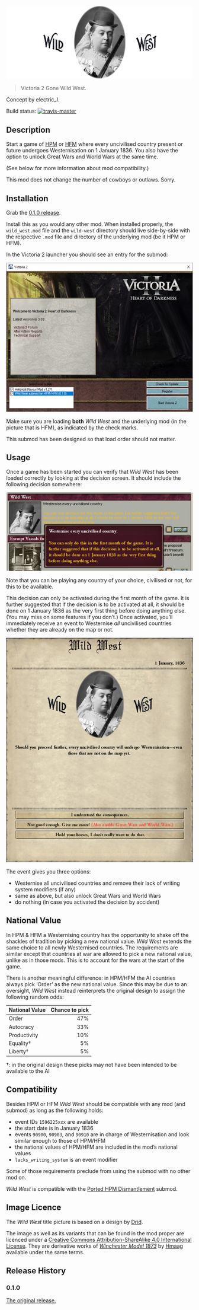 [![wild-west](./title.png)](https://github.com/moretrim/wild-west)

> Victoria 2 Gone Wild West. 

<footer>Concept by electric_I.</footer>

Build status:
[![travis-master][travis-master-image]](https://travis-ci.org/moretrim/wild-west/branches)

[travis-master-image]: https://travis-ci.org/moretrim/wild-west.svg?branch=master

Description
-----------

Start a game of [HPM] or [HFM] where every uncivilised country present or future undergoes
Westernisation on 1 January 1836. You also have the option to unlock Great Wars and World Wars at
the same time.

(See below for more information about mod compatibility.)

This mod does not change the number of cowboys or outlaws. Sorry.

[HPM]: https://github.com/arkhometha/Historical-Project-Mod
[HFM]: https://github.com/SighPie/HFM

Installation
------------

Grab the [0.1.0 release].

[0.1.0 release]: https://github.com/moretrim/wild-west/releases/tag/v0.1.0

Install this as you would any other mod. When installed properly, the `wild_west.mod` file and the
`wild-west` directory should live side-by-side with the respective `.mod` file and directory of the
underlying mod (be it HPM or HFM).

In the Victoria 2 launcher you should see an entry for the submod:

![launcher](./launcher.jpg)

Make sure you are loading **both** <cite>Wild West</cite> and the underlying mod (in the picture
that is HFM), as indicated by the check marks.

This submod has been designed so that load order should not matter.

Usage
-----

Once a game has been started you can verify that <cite>Wild West</cite> has been loaded correctly by
looking at the decision screen. It should include the following decision somewhere:

![decision](./decision.jpg)

Note that you can be playing any country of your choice, civilised or not, for this to be available.

This decision can only be activated during the first month of the game. It is further suggested that
if the decision is to be activated at all, it should be done on 1 January 1836 as the very first
thing before doing anything else. (You may miss on some features if you don’t.) Once activated,
you’ll immediately receive an event to Westernise *all* uncivilised countries whether they are
already on the map or not.

![event](./event.jpg)

The event gives you three options:

- Westernise all uncivilised countries and remove their lack of writing system modifiers (if any)
- same as above, but also unlock Great Wars and World Wars
- do nothing (in case you activated the decision by accident)

National Value
--------------

In HPM & HFM a Westernising country has the opportunity to shake off the shackles of tradition by
picking a new national value. <cite>Wild West</cite> extends the same choice to all newly
Westernised countries. The requirements are similar except that countries at war are allowed to pick
a new national value, unlike as in those mods. This is to account for the wars at the start of the
game.

There is another meaningful difference: in HPM/HFM the AI countries always pick ‘Order’ as the new
national value. Since this may be due to an oversight, <cite>Wild West</cite> instead reinterprets
the original design to assign the following random odds:

National Value  | Chance to pick
:---------------|-----------------:
Order           | 47%
Autocracy       | 33%
Productivity    | 10%
Equality†       | 5%
Liberty†        | 5%

†: in the original design these picks may not have been intended to be available to the AI

Compatibility
-------------

Besides HPM or HFM <cite>Wild West</cite> should be compatible with any mod (and submod) as long as
the following holds:

- event IDs `1596225xxx` are available
- the start date is in January 1836
- events `90900`, `90903`, and `90910` are in charge of Westernisation and look similar enough to
  those of HPM/HFM
- the national values of HPM/HFM are included in the mod’s national values
- `lacks_writing_system` is an event modifier

Some of those requirements preclude from using the submod with no other mod on.

<cite>Wild West</cite> is compatible with the [Ported HPM Dismantlement] submod.

[Ported HPM Dismantlement]: https://github.com/moretrim/ported-hpm-dismantlement

Image Licence
-------------

The <cite>Wild West</cite> title picture is based on a design by [Drid].

The image as well as its variants that can be found in the mod proper are licenced under a [Creative
Commons Attribution-ShareAlike 4.0 International License][CC BY-SA 4.0]. They are derivative works
of [<cite>Winchester Model 1873</cite>] by [Hmaag] available under the same terms.

[Drid]: https://www.twitch.tv/dridlicious
[<cite>Winchester Model 1873</cite>]: https://commons.wikimedia.org/wiki/File:Winchester_Model_1873.jpg
[Hmaag]: https://commons.wikimedia.org/wiki/User:Hmaag
[CC BY-SA 4.0]: https://creativecommons.org/licenses/by-sa/4.0

Release History
---------------

### 0.1.0

[The original release.][v0.1.0]

[v0.1.0]: https://github.com/moretrim/wild-west/tree/v0.1.0
